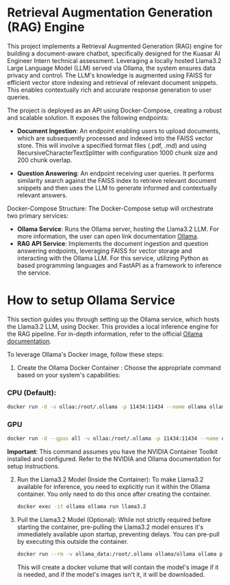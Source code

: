 # **Retrieval Augmentation Generation (RAG) Engine**

This project implements a Retrieval Augmented Generation (RAG) engine for building a document-aware chatbot, specifically designed for the Kuasar AI Engineer Intern technical assessment. Leveraging a locally hosted Llama3.2 Large Language Model (LLM) served via Ollama, the system ensures data privacy and control. The LLM's knowledge is augmented using FAISS for efficient vector store indexing and retrieval of relevant document snippets. This enables contextually rich and accurate response generation to user queries.

The project is deployed as an API using Docker-Compose, creating a robust and scalable solution. It exposes the following endpoints:

* **Document Ingestion**: An endpoint enabling users to upload documents, which are subsequently processed and indexed into the FAISS vector store. This will involve a specified format files (.pdf,  .md) and using RecursiveCharacterTextSplitter with configuration 1000 chunk size and 200 chunk overlap.

* **Question Answering**: An endpoint receiving user queries. It performs similarity search against the FAISS index to retrieve relevant document snippets and then uses the LLM to generate informed and contextually relevant answers.

Docker-Compose Structure: The Docker-Compose setup will orchestrate two primary services:

* **Ollama Service**: Runs the Ollama server, hosting the Llama3.2 LLM. For more information, the user can open link documentation [Ollama](https://github.com/ollama/ollama).
* **RAG API Service**: Implements the document ingestion and question answering endpoints, leveraging FAISS for vector storage and interacting with the Ollama LLM. For this service, utilizing Python as based programming languages and FastAPI as a framework to inference the service.

# How to setup Ollama Service

This section guides you through setting up the Ollama service, which hosts the Llama3.2 LLM, using Docker. This provides a local inference engine for the RAG pipeline. For in-depth information, refer to the official [Ollama documentation](https://ollama.com/blog/ollama-is-now-available-as-an-official-docker-image).

To leverage Ollama's Docker image, follow these steps:

1. Create the Ollama Docker Container :
    Choose the appropriate command based on your system's capabilities:
### CPU (Default): 
  ```bash
  docker run -d -v ollaa:/root/.ollama -p 11434:11434 --name ollama ollama/ollama
  ```

### GPU 
  ```bash
  docker run -d --gpus all -v ollaa:/root/.ollama -p 11434:11434 --name ollama ollama/ollama
  ```

**Important**: This command assumes you have the NVIDIA Container Toolkit installed and configured. Refer to the NVIDIA and Ollama documentation for setup instructions.


2. Run the Llama3.2 Model (Inside the Container):
    To make Llama3.2 available for inference, you need to explicitly run it within the Ollama container. You only need to do this once after creating the container.

    ```bash
    docker exec -it ollama ollama run llama3.2
    ```

3. Pull the Llama3.2 Model (Optional):
    While not strictly required before starting the container, pre-pulling the Llama3.2 model ensures it's immediately available upon startup, preventing delays. You can pre-pull by executing this outside the container.

    ```bash
    docker run --rm -v ollama_data:/root/.ollama ollama/ollama ollama pull llama3:2
    ```

    This will create a docker volume that will contain the model's image if it is needed, and if the model's images isn't it, it will be downloaded.
